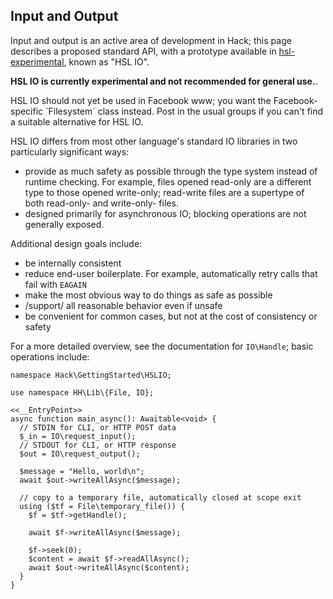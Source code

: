 ## Input and Output

Input and output is an active area of development in Hack; this page describes a proposed standard
API, with a prototype available in [hsl-experimental], known as "HSL IO".

[hsl-experimental]: https://github.com/hhvm/hsl-experimental/

**HSL IO is currently experimental and not recommended for general use.**.

<p class="fbOnly">HSL IO should not yet be used in Facebook www; you want
the Facebook-specific `Filesystem` class instead. Post in the usual groups
if you can't find a suitable alternative for HSL IO.</p>

HSL IO differs from most other language's standard IO libraries in two particularly significant ways:
- provide as much safety as possible through the type system instead of runtime checking. For example,
  files opened read-only are a different type to those opened write-only; read-write files are a supertype
  of both read-only- and write-only- files.
- designed primarily for asynchronous IO; blocking operations are not generally exposed.

Additional design goals include:
- be internally consistent
- reduce end-user boilerplate. For example, automatically retry calls that fail with `EAGAIN`
- make the most obvious way to do things as safe as possible
- /support/ all reasonable behavior even if unsafe
- be convenient for common cases, but not at the cost of consistency or safety

For a more detailed overview, see the documentation for `IO\Handle`; basic operations include:

```hsl-io-basics.hack
namespace Hack\GettingStarted\HSLIO;

use namespace HH\Lib\{File, IO};

<<__EntryPoint>>
async function main_async(): Awaitable<void> {
  // STDIN for CLI, or HTTP POST data
  $_in = IO\request_input();
  // STDOUT for CLI, or HTTP response
  $out = IO\request_output();

  $message = "Hello, world\n";
  await $out->writeAllAsync($message);

  // copy to a temporary file, automatically closed at scope exit
  using ($tf = File\temporary_file()) {
    $f = $tf->getHandle();

    await $f->writeAllAsync($message);

    $f->seek(0);
    $content = await $f->readAllAsync();
    await $out->writeAllAsync($content);
  }
}
```
